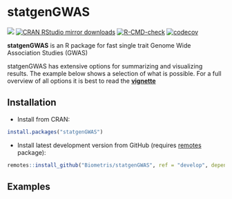 
<!-- README.md is generated from README.Rmd. Please edit that file -->

# statgenGWAS

[![](https://www.r-pkg.org/badges/version/statgenGWAS)](https://www.r-pkg.org/pkg/statgenGWAS)
[![CRAN RStudio mirror
downloads](https://cranlogs.r-pkg.org/badges/statgenGWAS)](https://www.r-pkg.org/pkg/statgenGWAS)
[![R-CMD-check](https://github.com/Biometris/statgenGWAS/workflows/R-CMD-check/badge.svg)](https://github.com/Biometris/statgenGWAS/actions?workflow=R-CMD-check)
[![codecov](https://codecov.io/gh/Biometris/statgenGWAS/branch/master/graph/badge.svg)](https://codecov.io/gh/Biometris/statgenGWAS)

**statgenGWAS** is an R package for fast single trait Genome Wide
Association Studies (GWAS)

statgenGWAS has extensive options for summarizing and visualizing
results. The example below shows a selection of what is possible. For a
full overview of all options it is best to read the
[**vignette**](https://biometris.github.io/statgenGWAS/articles/GWAS.html)

## Installation

  - Install from CRAN:

<!-- end list -->

``` r
install.packages("statgenGWAS")
```

  - Install latest development version from GitHub (requires
    [remotes](https://github.com/r-lib/remotes) package):

<!-- end list -->

``` r
remotes::install_github("Biometris/statgenGWAS", ref = "develop", dependencies = TRUE)
```

## Examples
